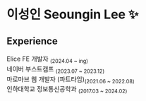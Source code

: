 # 이성인 Seoungin Lee ✨

## Experience
Elice FE 개발자 <sub>(2024.04 ~ ing)</sub>  
네이버 부스트캠프 <sub>(2023.07 ~ 2023.12)</sub>   
마로마브 웹 개발자 (파트타임)<sub>(2021.06 ~ 2022.08)</sub>    
인하대학교 정보통신공학과 <sub>(2017.03 ~ 2024.02)</sub>  

